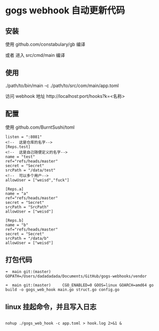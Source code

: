 # gogs webhook 自动更新代码

## 安装 

使用 github.com/constabulary/gb  编译

或者 进入 src/cmd/main 编译

## 使用

./path/to/bin/main -c ./path/to/src/com/main/app.toml


访问 webhook 地址
http://localhost:port/hooks?k=<名称>

## 配置
使用 github.com/BurntSushi/toml

```
listen = ":8081"
<!--  这是仓库的名字-->
[Reps.test]
<!--  这是自己随便定义的名字-->
name = "test"
ref="refs/heads/master"
secret = "Secret"
srcPath = "/data/test"
<!--  可以多个用户-->
allowUser = ["weisd","fuck"]

[Reps.a]
name = "a"
ref="refs/heads/master"
secret = "Secret"
srcPath = "SrcPath"
allowUser = ["weisd"]

[Reps.b]
name = "b"
ref="refs/heads/master"
secret = "Secret"
srcPath = "/data/b"
allowUser = ["weisd"]
```


## 打包代码
```
➜  main git:(master)     GOPATH=/Users/dadadadada/Documents/GitHub/gogs-webhooks/vendor

➜  main git:(master)     CGO_ENABLED=0 GOOS=linux GOARCH=amd64 go build -o gogs_web_hook main.go struct.go config.go

```

## linux 挂起命令，并且写入日志

```

nohup ./gogs_web_hook -c app.toml > hook.log 2>&1 &

```